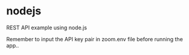# nodejs
REST API example using node.js

Remember to input the API key pair in zoom.env file before running the app..
